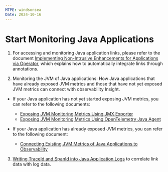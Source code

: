 ```yaml
---
MTPE: windsonsea
Date: 2024-10-16
---
```


# Start Monitoring Java Applications

1. For accessing and monitoring Java application links, please refer to the document [Implementing Non-Intrusive Enhancements for Applications via Operator](../operator.md), which explains how to automatically integrate links through annotations.

2. Monitoring the JVM of Java applications: How Java applications that have already exposed JVM metrics and those that have not yet exposed JVM metrics can connect with observability Insight.

- If your Java application has not yet started exposing JVM metrics, you can refer to the following documents:

    - [Exposing JVM Monitoring Metrics Using JMX Exporter](./jvm-monitor/jmx-exporter.md)
    - [Exposing JVM Monitoring Metrics Using OpenTelemetry Java Agent](./jvm-monitor/otel-java-agent.md)

- If your Java application has already exposed JVM metrics, you can refer to the following document:
    
    - [Connecting Existing JVM Metrics of Java Applications to Observability](./jvm-monitor/legacy-jvm.md)

3. [Writing TraceId and SpanId into Java Application Logs](./mdc.md) to correlate link data with log data.
